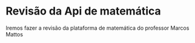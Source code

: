 # Revisão da Api de matemática 

Iremos fazer a revisão da plataforma de matemática do professor Marcos Mattos
